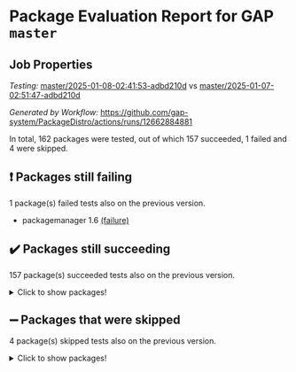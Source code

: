 # Package Evaluation Report for GAP `master`

## Job Properties

*Testing:* [master/2025-01-08-02:41:53-adbd210d](https://github.com/gap-system/PackageDistro/blob/data/reports/master/2025-01-08-02:41:53-adbd210d) vs [master/2025-01-07-02:51:47-adbd210d](https://github.com/gap-system/PackageDistro/blob/data/reports/master/2025-01-07-02:51:47-adbd210d)

*Generated by Workflow:* https://github.com/gap-system/PackageDistro/actions/runs/12662884881

In total, 162 packages were tested, out of which 157 succeeded, 1 failed and 4 were skipped.

## :exclamation: Packages still failing

1 package(s) failed tests also on the previous version.
- packagemanager 1.6 [(failure)](https://github.com/gap-system/PackageDistro/actions/runs/12662884881/job/35288738563)

## :heavy_check_mark: Packages still succeeding

157 package(s) succeeded tests also on the previous version.
<details><summary>Click to show packages!</summary>

- 4ti2interface 2024.11-01 [(success)](https://github.com/gap-system/PackageDistro/actions/runs/12662884881/job/35288715510)
- ace 5.6.2 [(success)](https://github.com/gap-system/PackageDistro/actions/runs/12662884881/job/35288715662)
- aclib 1.3.2 [(success)](https://github.com/gap-system/PackageDistro/actions/runs/12662884881/job/35288715806)
- agt 0.3.1 [(success)](https://github.com/gap-system/PackageDistro/actions/runs/12662884881/job/35288715978)
- alnuth 3.2.1 [(success)](https://github.com/gap-system/PackageDistro/actions/runs/12662884881/job/35288716104)
- anupq 3.3.1 [(success)](https://github.com/gap-system/PackageDistro/actions/runs/12662884881/job/35288716282)
- atlasrep 2.1.9 [(success)](https://github.com/gap-system/PackageDistro/actions/runs/12662884881/job/35288716439)
- autodoc 2023.06.19 [(success)](https://github.com/gap-system/PackageDistro/actions/runs/12662884881/job/35288716585)
- automata 1.16 [(success)](https://github.com/gap-system/PackageDistro/actions/runs/12662884881/job/35288716779)
- automgrp 1.3.2 [(success)](https://github.com/gap-system/PackageDistro/actions/runs/12662884881/job/35288719310)
- autpgrp 1.11 [(success)](https://github.com/gap-system/PackageDistro/actions/runs/12662884881/job/35288720923)
- cap 2025.01-01 [(success)](https://github.com/gap-system/PackageDistro/actions/runs/12662884881/job/35288721240)
- caratinterface 2.3.7 [(success)](https://github.com/gap-system/PackageDistro/actions/runs/12662884881/job/35288721572)
- cddinterface 2024.09.02 [(success)](https://github.com/gap-system/PackageDistro/actions/runs/12662884881/job/35288722014)
- circle 1.6.6 [(success)](https://github.com/gap-system/PackageDistro/actions/runs/12662884881/job/35288722176)
- classicpres 1.22 [(success)](https://github.com/gap-system/PackageDistro/actions/runs/12662884881/job/35288722313)
- cohomolo 1.6.11 [(success)](https://github.com/gap-system/PackageDistro/actions/runs/12662884881/job/35288722454)
- congruence 1.2.7 [(success)](https://github.com/gap-system/PackageDistro/actions/runs/12662884881/job/35288722660)
- corefreesub 0.6 [(success)](https://github.com/gap-system/PackageDistro/actions/runs/12662884881/job/35288722819)
- corelg 1.57 [(success)](https://github.com/gap-system/PackageDistro/actions/runs/12662884881/job/35288722986)
- crime 1.6 [(success)](https://github.com/gap-system/PackageDistro/actions/runs/12662884881/job/35288723195)
- crisp 1.4.6 [(success)](https://github.com/gap-system/PackageDistro/actions/runs/12662884881/job/35288723375)
- crypting 0.10.5 [(success)](https://github.com/gap-system/PackageDistro/actions/runs/12662884881/job/35288723546)
- cryst 4.1.27 [(success)](https://github.com/gap-system/PackageDistro/actions/runs/12662884881/job/35288723756)
- crystcat 1.1.10 [(success)](https://github.com/gap-system/PackageDistro/actions/runs/12662884881/job/35288723971)
- ctbllib 1.3.9 [(success)](https://github.com/gap-system/PackageDistro/actions/runs/12662884881/job/35288724169)
- cubefree 1.20 [(success)](https://github.com/gap-system/PackageDistro/actions/runs/12662884881/job/35288724376)
- curlinterface 2.4.0 [(success)](https://github.com/gap-system/PackageDistro/actions/runs/12662884881/job/35288724586)
- cvec 2.8.3 [(success)](https://github.com/gap-system/PackageDistro/actions/runs/12662884881/job/35288724777)
- datastructures 0.3.1 [(success)](https://github.com/gap-system/PackageDistro/actions/runs/12662884881/job/35288724989)
- deepthought 1.0.8 [(success)](https://github.com/gap-system/PackageDistro/actions/runs/12662884881/job/35288725173)
- design 1.8.2 [(success)](https://github.com/gap-system/PackageDistro/actions/runs/12662884881/job/35288725374)
- difsets 2.3.1 [(success)](https://github.com/gap-system/PackageDistro/actions/runs/12662884881/job/35288725522)
- digraphs 1.9.0 [(success)](https://github.com/gap-system/PackageDistro/actions/runs/12662884881/job/35288725708)
- edim 1.3.8 [(success)](https://github.com/gap-system/PackageDistro/actions/runs/12662884881/job/35288725868)
- example 4.4.0 [(success)](https://github.com/gap-system/PackageDistro/actions/runs/12662884881/job/35288726113)
- examplesforhomalg 2023.10-01 [(success)](https://github.com/gap-system/PackageDistro/actions/runs/12662884881/job/35288726331)
- factint 1.6.3 [(success)](https://github.com/gap-system/PackageDistro/actions/runs/12662884881/job/35288726496)
- ferret 1.0.14 [(success)](https://github.com/gap-system/PackageDistro/actions/runs/12662884881/job/35288726727)
- fga 1.5.0 [(success)](https://github.com/gap-system/PackageDistro/actions/runs/12662884881/job/35288726906)
- fining 1.5.6 [(success)](https://github.com/gap-system/PackageDistro/actions/runs/12662884881/job/35288727121)
- float 1.0.5 [(success)](https://github.com/gap-system/PackageDistro/actions/runs/12662884881/job/35288727328)
- format 1.4.4 [(success)](https://github.com/gap-system/PackageDistro/actions/runs/12662884881/job/35288727533)
- forms 1.2.12 [(success)](https://github.com/gap-system/PackageDistro/actions/runs/12662884881/job/35288727732)
- fplsa 1.2.6 [(success)](https://github.com/gap-system/PackageDistro/actions/runs/12662884881/job/35288727917)
- fr 2.4.13 [(success)](https://github.com/gap-system/PackageDistro/actions/runs/12662884881/job/35288728104)
- francy 2.0.3 [(success)](https://github.com/gap-system/PackageDistro/actions/runs/12662884881/job/35288728256)
- fwtree 1.3 [(success)](https://github.com/gap-system/PackageDistro/actions/runs/12662884881/job/35288728407)
- gapdoc 1.6.7 [(success)](https://github.com/gap-system/PackageDistro/actions/runs/12662884881/job/35288728542)
- gauss 2024.11-01 [(success)](https://github.com/gap-system/PackageDistro/actions/runs/12662884881/job/35288728787)
- gaussforhomalg 2024.08-01 [(success)](https://github.com/gap-system/PackageDistro/actions/runs/12662884881/job/35288729023)
- gbnp 1.1.0 [(success)](https://github.com/gap-system/PackageDistro/actions/runs/12662884881/job/35288729197)
- generalizedmorphismsforcap 2024.09-03 [(success)](https://github.com/gap-system/PackageDistro/actions/runs/12662884881/job/35288729392)
- genss 1.6.9 [(success)](https://github.com/gap-system/PackageDistro/actions/runs/12662884881/job/35288729565)
- gradedmodules 2024.12-01 [(success)](https://github.com/gap-system/PackageDistro/actions/runs/12662884881/job/35288729739)
- gradedringforhomalg 2024.07-01 [(success)](https://github.com/gap-system/PackageDistro/actions/runs/12662884881/job/35288729926)
- grape 4.9.2 [(success)](https://github.com/gap-system/PackageDistro/actions/runs/12662884881/job/35288730112)
- groupoids 1.76 [(success)](https://github.com/gap-system/PackageDistro/actions/runs/12662884881/job/35288730270)
- grpconst 2.6.5 [(success)](https://github.com/gap-system/PackageDistro/actions/runs/12662884881/job/35288730489)
- guarana 0.96.3 [(success)](https://github.com/gap-system/PackageDistro/actions/runs/12662884881/job/35288730662)
- guava 3.19 [(success)](https://github.com/gap-system/PackageDistro/actions/runs/12662884881/job/35288730820)
- hap 1.66 [(success)](https://github.com/gap-system/PackageDistro/actions/runs/12662884881/job/35288730992)
- hapcryst 0.1.15 [(success)](https://github.com/gap-system/PackageDistro/actions/runs/12662884881/job/35288731200)
- hecke 1.5.4 [(success)](https://github.com/gap-system/PackageDistro/actions/runs/12662884881/job/35288731367)
- help 4.0 [(success)](https://github.com/gap-system/PackageDistro/actions/runs/12662884881/job/35288731551)
- homalg 2024.01-01 [(success)](https://github.com/gap-system/PackageDistro/actions/runs/12662884881/job/35288731735)
- homalgtocas 2023.11-01 [(success)](https://github.com/gap-system/PackageDistro/actions/runs/12662884881/job/35288731924)
- idrel 2.48 [(success)](https://github.com/gap-system/PackageDistro/actions/runs/12662884881/job/35288732222)
- images 1.3.3 [(success)](https://github.com/gap-system/PackageDistro/actions/runs/12662884881/job/35288732486)
- intpic 0.4.0 [(success)](https://github.com/gap-system/PackageDistro/actions/runs/12662884881/job/35288732658)
- io 4.9.1 [(success)](https://github.com/gap-system/PackageDistro/actions/runs/12662884881/job/35288732819)
- io_forhomalg 2023.02-04 [(success)](https://github.com/gap-system/PackageDistro/actions/runs/12662884881/job/35288733002)
- irredsol 1.4.4 [(success)](https://github.com/gap-system/PackageDistro/actions/runs/12662884881/job/35288733163)
- json 2.2.2 [(success)](https://github.com/gap-system/PackageDistro/actions/runs/12662884881/job/35288733302)
- jupyterkernel 1.5.1 [(success)](https://github.com/gap-system/PackageDistro/actions/runs/12662884881/job/35288733453)
- jupyterviz 1.5.6 [(success)](https://github.com/gap-system/PackageDistro/actions/runs/12662884881/job/35288733655)
- kan 1.37 [(success)](https://github.com/gap-system/PackageDistro/actions/runs/12662884881/job/35288733799)
- kbmag 1.5.11 [(success)](https://github.com/gap-system/PackageDistro/actions/runs/12662884881/job/35288733949)
- laguna 3.9.7 [(success)](https://github.com/gap-system/PackageDistro/actions/runs/12662884881/job/35288734152)
- liealgdb 2.2.1 [(success)](https://github.com/gap-system/PackageDistro/actions/runs/12662884881/job/35288734364)
- liepring 2.9.1 [(success)](https://github.com/gap-system/PackageDistro/actions/runs/12662884881/job/35288734575)
- liering 2.4.2 [(success)](https://github.com/gap-system/PackageDistro/actions/runs/12662884881/job/35288734741)
- linearalgebraforcap 2024.10-01 [(success)](https://github.com/gap-system/PackageDistro/actions/runs/12662884881/job/35288734891)
- lins 0.9 [(success)](https://github.com/gap-system/PackageDistro/actions/runs/12662884881/job/35288735050)
- localizeringforhomalg 2023.10-01 [(success)](https://github.com/gap-system/PackageDistro/actions/runs/12662884881/job/35288735221)
- loops 3.4.4 [(success)](https://github.com/gap-system/PackageDistro/actions/runs/12662884881/job/35288735426)
- lpres 1.1.1 [(success)](https://github.com/gap-system/PackageDistro/actions/runs/12662884881/job/35288735598)
- majoranaalgebras 1.5.2 [(success)](https://github.com/gap-system/PackageDistro/actions/runs/12662884881/job/35288735731)
- mapclass 1.4.6 [(success)](https://github.com/gap-system/PackageDistro/actions/runs/12662884881/job/35288735978)
- matgrp 0.71 [(success)](https://github.com/gap-system/PackageDistro/actions/runs/12662884881/job/35288736259)
- matricesforhomalg 2024.11-02 [(success)](https://github.com/gap-system/PackageDistro/actions/runs/12662884881/job/35288736409)
- modisom 3.0.0 [(success)](https://github.com/gap-system/PackageDistro/actions/runs/12662884881/job/35288736586)
- modulepresentationsforcap 2024.09-02 [(success)](https://github.com/gap-system/PackageDistro/actions/runs/12662884881/job/35288736766)
- modules 2024.12-01 [(success)](https://github.com/gap-system/PackageDistro/actions/runs/12662884881/job/35288736929)
- monoidalcategories 2025.01-02 [(success)](https://github.com/gap-system/PackageDistro/actions/runs/12662884881/job/35288737077)
- nconvex 2024.12-01 [(success)](https://github.com/gap-system/PackageDistro/actions/runs/12662884881/job/35288737262)
- nilmat 1.4.2 [(success)](https://github.com/gap-system/PackageDistro/actions/runs/12662884881/job/35288737413)
- nock 1.5 [(success)](https://github.com/gap-system/PackageDistro/actions/runs/12662884881/job/35288737558)
- normalizinterface 1.3.7 [(success)](https://github.com/gap-system/PackageDistro/actions/runs/12662884881/job/35288737788)
- nq 2.5.11 [(success)](https://github.com/gap-system/PackageDistro/actions/runs/12662884881/job/35288737945)
- numericalsgps 1.4.0 [(success)](https://github.com/gap-system/PackageDistro/actions/runs/12662884881/job/35288738095)
- openmath 11.5.3 [(success)](https://github.com/gap-system/PackageDistro/actions/runs/12662884881/job/35288738245)
- orb 4.9.2 [(success)](https://github.com/gap-system/PackageDistro/actions/runs/12662884881/job/35288738411)
- patternclass 2.4.5 [(success)](https://github.com/gap-system/PackageDistro/actions/runs/12662884881/job/35288738701)
- permut 2.0.5 [(success)](https://github.com/gap-system/PackageDistro/actions/runs/12662884881/job/35288738816)
- polenta 1.3.10 [(success)](https://github.com/gap-system/PackageDistro/actions/runs/12662884881/job/35288738947)
- polymaking 0.8.7 [(success)](https://github.com/gap-system/PackageDistro/actions/runs/12662884881/job/35288739104)
- primgrp 3.4.4 [(success)](https://github.com/gap-system/PackageDistro/actions/runs/12662884881/job/35288739273)
- profiling 2.6.0 [(success)](https://github.com/gap-system/PackageDistro/actions/runs/12662884881/job/35288739417)
- qdistrnd 0.9.5 [(success)](https://github.com/gap-system/PackageDistro/actions/runs/12662884881/job/35288739564)
- qpa 1.35 [(success)](https://github.com/gap-system/PackageDistro/actions/runs/12662884881/job/35288739704)
- quagroup 1.8.4 [(success)](https://github.com/gap-system/PackageDistro/actions/runs/12662884881/job/35288739859)
- radiroot 2.9 [(success)](https://github.com/gap-system/PackageDistro/actions/runs/12662884881/job/35288739999)
- rcwa 4.7.1 [(success)](https://github.com/gap-system/PackageDistro/actions/runs/12662884881/job/35288740134)
- rds 1.8 [(success)](https://github.com/gap-system/PackageDistro/actions/runs/12662884881/job/35288740281)
- recog 1.4.3 [(success)](https://github.com/gap-system/PackageDistro/actions/runs/12662884881/job/35288740387)
- repndecomp 1.3.0 [(success)](https://github.com/gap-system/PackageDistro/actions/runs/12662884881/job/35288740495)
- repsn 3.1.2 [(success)](https://github.com/gap-system/PackageDistro/actions/runs/12662884881/job/35288740594)
- resclasses 4.7.3 [(success)](https://github.com/gap-system/PackageDistro/actions/runs/12662884881/job/35288740758)
- ringsforhomalg 2024.11-02 [(success)](https://github.com/gap-system/PackageDistro/actions/runs/12662884881/job/35288740896)
- sco 2023.08-01 [(success)](https://github.com/gap-system/PackageDistro/actions/runs/12662884881/job/35288741040)
- scscp 2.4.3 [(success)](https://github.com/gap-system/PackageDistro/actions/runs/12662884881/job/35288741193)
- semigroups 5.4.0 [(success)](https://github.com/gap-system/PackageDistro/actions/runs/12662884881/job/35288741327)
- sglppow 2.4 [(success)](https://github.com/gap-system/PackageDistro/actions/runs/12662884881/job/35288741459)
- sgpviz 0.999.6 [(success)](https://github.com/gap-system/PackageDistro/actions/runs/12662884881/job/35288741601)
- simpcomp 2.1.14 [(success)](https://github.com/gap-system/PackageDistro/actions/runs/12662884881/job/35288741715)
- singular 2024.06.03 [(success)](https://github.com/gap-system/PackageDistro/actions/runs/12662884881/job/35288741830)
- sl2reps 1.1 [(success)](https://github.com/gap-system/PackageDistro/actions/runs/12662884881/job/35288742000)
- sla 1.6.2 [(success)](https://github.com/gap-system/PackageDistro/actions/runs/12662884881/job/35288742137)
- smallantimagmas 0.3.0 [(success)](https://github.com/gap-system/PackageDistro/actions/runs/12662884881/job/35288742281)
- smallgrp 1.5.4 [(success)](https://github.com/gap-system/PackageDistro/actions/runs/12662884881/job/35288742435)
- smallsemi 0.7.1 [(success)](https://github.com/gap-system/PackageDistro/actions/runs/12662884881/job/35288742587)
- sonata 2.9.6 [(success)](https://github.com/gap-system/PackageDistro/actions/runs/12662884881/job/35288742714)
- sophus 1.27 [(success)](https://github.com/gap-system/PackageDistro/actions/runs/12662884881/job/35288742896)
- sotgrps 1.3 [(success)](https://github.com/gap-system/PackageDistro/actions/runs/12662884881/job/35288743123)
- spinsym 1.5.2 [(success)](https://github.com/gap-system/PackageDistro/actions/runs/12662884881/job/35288743259)
- standardff 1.0 [(success)](https://github.com/gap-system/PackageDistro/actions/runs/12662884881/job/35288743598)
- symbcompcc 1.3.2 [(success)](https://github.com/gap-system/PackageDistro/actions/runs/12662884881/job/35288743851)
- thelma 1.3 [(success)](https://github.com/gap-system/PackageDistro/actions/runs/12662884881/job/35288744106)
- tomlib 1.2.11 [(success)](https://github.com/gap-system/PackageDistro/actions/runs/12662884881/job/35288744350)
- toolsforhomalg 2024.09-01 [(success)](https://github.com/gap-system/PackageDistro/actions/runs/12662884881/job/35288744600)
- toric 1.9.6 [(success)](https://github.com/gap-system/PackageDistro/actions/runs/12662884881/job/35288744765)
- toricvarieties 2022.07.13 [(success)](https://github.com/gap-system/PackageDistro/actions/runs/12662884881/job/35288744923)
- transgrp 3.6.5 [(success)](https://github.com/gap-system/PackageDistro/actions/runs/12662884881/job/35288745205)
- typeset 1.2.2 [(success)](https://github.com/gap-system/PackageDistro/actions/runs/12662884881/job/35288745387)
- ugaly 4.1.3 [(success)](https://github.com/gap-system/PackageDistro/actions/runs/12662884881/job/35288745618)
- unipot 1.6 [(success)](https://github.com/gap-system/PackageDistro/actions/runs/12662884881/job/35288745827)
- unitlib 4.2.0 [(success)](https://github.com/gap-system/PackageDistro/actions/runs/12662884881/job/35288746007)
- utils 0.85 [(success)](https://github.com/gap-system/PackageDistro/actions/runs/12662884881/job/35288746180)
- uuid 0.7 [(success)](https://github.com/gap-system/PackageDistro/actions/runs/12662884881/job/35288746346)
- walrus 0.9991 [(success)](https://github.com/gap-system/PackageDistro/actions/runs/12662884881/job/35288746567)
- wedderga 4.10.5 [(success)](https://github.com/gap-system/PackageDistro/actions/runs/12662884881/job/35288746694)
- wpe 0.8 [(success)](https://github.com/gap-system/PackageDistro/actions/runs/12662884881/job/35288746842)
- xmod 2.92 [(success)](https://github.com/gap-system/PackageDistro/actions/runs/12662884881/job/35288747031)
- xmodalg 1.23 [(success)](https://github.com/gap-system/PackageDistro/actions/runs/12662884881/job/35288747207)
- yangbaxter 0.10.6 [(success)](https://github.com/gap-system/PackageDistro/actions/runs/12662884881/job/35288747383)
- zeromqinterface 0.16 [(success)](https://github.com/gap-system/PackageDistro/actions/runs/12662884881/job/35288747582)
</details>

## :heavy_minus_sign: Packages that were skipped

4 package(s) skipped tests also on the previous version.
<details><summary>Click to show packages!</summary>

- browse 1.8.21 [(skipped)](https://github.com/gap-system/PackageDistro/actions/runs/12662884881/job/35288511745)
- itc 1.5.1 [(skipped)](https://github.com/gap-system/PackageDistro/actions/runs/12662884881/job/35288511745)
- polycyclic 2.16 [(skipped)](https://github.com/gap-system/PackageDistro/actions/runs/12662884881/job/35288511745)
- xgap 4.32 [(skipped)](https://github.com/gap-system/PackageDistro/actions/runs/12662884881/job/35288511745)
</details>

